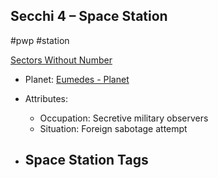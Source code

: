 ## Secchi 4 &ndash; Space Station

#pwp #station

[Sectors Without Number](https://sectorswithoutnumber.com/sector/bfDcBzTtgpeyLUfwzjio/spaceStation/WwUF3GKgVrAENDsS3O0M)

- Planet: [Eumedes - Planet](../../../Gaming/StarsWithoutNumber/PiratesWithoutPlunder/Eumedes%20-%20Planet.md)

- Attributes:
   -   Occupation: Secretive military observers
   -   Situation: Foreign sabotage attempt

- Space Station Tags
	-  
